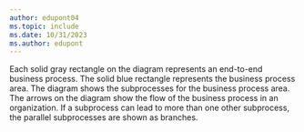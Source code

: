 ```yaml
---
author: edupont04
ms.topic: include
ms.date: 10/31/2023
ms.author: edupont
---
```

Each solid gray rectangle on the diagram represents an end-to-end business process. The solid blue rectangle represents the business process area. The diagram shows the subprocesses for the business process area. The arrows on the diagram show the flow of the business process in an organization. If a subprocess can lead to more than one other subprocess, the parallel subprocesses are shown as branches.
